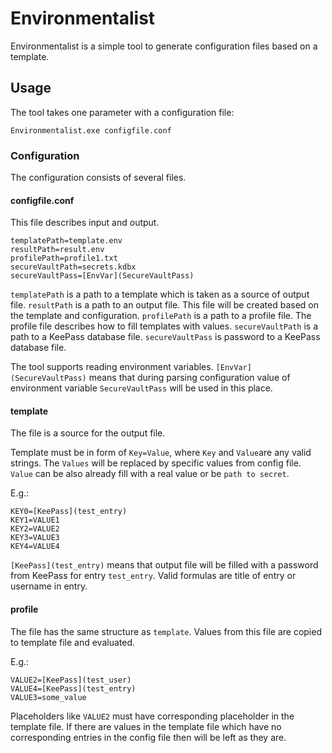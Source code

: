 # Environmentalist

Environmentalist is a simple tool to generate configuration files based on a template.

## Usage

The tool takes one parameter with a configuration file:

`Environmentalist.exe configfile.conf`

### Configuration

The configuration consists of several files.

#### configfile.conf

This file describes input and output.

```
templatePath=template.env
resultPath=result.env
profilePath=profile1.txt
secureVaultPath=secrets.kdbx
secureVaultPass=[EnvVar](SecureVaultPass)
```

`templatePath` is a path to a template which is taken as a source of output file.
`resultPath` is a path to an output file. This file will be created based on the template and configuration.
`profilePath` is a path to a profile file. The profile file describes how to fill templates with values.
`secureVaultPath` is a path to a KeePass database file.
`secureVaultPass` is password to a KeePass database file.

The tool supports reading environment variables. `[EnvVar](SecureVaultPass)` means that during parsing configuration value of environment variable `SecureVaultPass` will be used in this place.

#### template

The file is a source for the output file.

Template must be in form of `Key=Value`, where `Key` and `Value`are any valid strings. The `Values` will be replaced by specific values from config file.
`Value` can be also already fill with a real value or be `path to secret`.

E.g.:

```
KEY0=[KeePass](test_entry)
KEY1=VALUE1
KEY2=VALUE2
KEY3=VALUE3
KEY4=VALUE4
```

`[KeePass](test_entry)` means that output file will be filled with a password from KeePass for entry `test_entry`. Valid formulas are title of entry or username in entry.

#### profile

The file has the same structure as `template`.
Values from this file are copied to template file and evaluated.

E.g.:

```
VALUE2=[KeePass](test_user)
VALUE4=[KeePass](test_entry)
VALUE3=some_value
```

Placeholders like `VALUE2` must have corresponding placeholder in the template file. If there are values in the template file which have no corresponding entries in the config file then will be left as they are.
